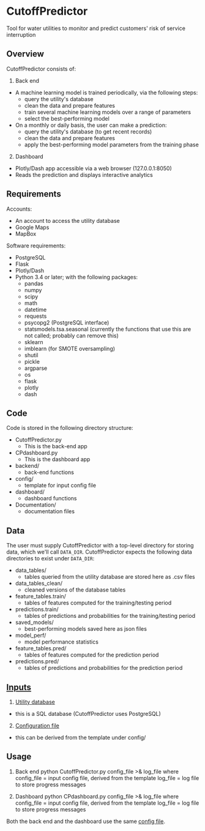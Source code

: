 # CutoffPredictor
Tool for water utilities to monitor and predict customers' risk of service interruption

## Overview

CutoffPredictor consists of:
1. Back end
- A machine learning model is trained periodically, via the following steps:
  - query the utility's database
  - clean the data and prepare features
  - train several machine learning models over a range of parameters
  - select the best-performing model
- On a monthly or daily basis, the user can make a prediction:
  - query the utility's database (to get recent records)
  - clean the data and prepare features
  - apply the best-performing model parameters from the training phase
2. Dashboard
- Plotly/Dash app accessible via a web browser (127.0.0.1:8050)
- Reads the prediction and displays interactive analytics

## Requirements

Accounts:
- An account to access the utility database
- Google Maps
- MapBox

Software requirements:
- PostgreSQL
- Flask
- Plotly/Dash
- Python 3.4 or later; with the following packages:
  - pandas
  - numpy
  - scipy
  - math
  - datetime
  - requests
  - psycopg2 (PostgreSQL interface)
  - statsmodels.tsa.seasonal (currently the functions that use this are not called; probably can remove this)
  - sklearn
  - imblearn (for SMOTE oversampling)
  - shutil
  - pickle
  - argparse
  - os
  - flask
  - plotly
  - dash
 
## Code

Code is stored in the following directory structure:
- CutoffPredictor.py
  - This is the back-end app
- CPdashboard.py
  - This is the dashboard app 
- backend/
  - back-end functions
- config/
  - template for input config file
- dashboard/
  - dashboard functions
- Documentation/
  - documentation files

## Data
The user must supply CutoffPredictor with a top-level directory for storing data, which we'll call `DATA_DIR`.  CutoffPredictor expects the following data directories to exist under `DATA_DIR`:
- data_tables/
  - tables queried from the utility database are stored here as .csv files
- data_tables_clean/
  - cleaned versions of the database tables
- feature_tables.train/
  - tables of features computed for the training/testing period
- predictions.train/
  - tables of predictions and probabilities for the training/testing period
- saved_models/
  - best-performing models saved here as json files
- model_perf/
  - model performance statistics
- feature_tables.pred/
  - tables of features computed for the prediction period
- predictions.pred/
  - tables of predictions and probabilities for the prediction period

## [Inputs](Documentation/inputs.md)

1. [Utility database](Documentation/database_tables.md)
  - this is a SQL database (CutoffPredictor uses PostgreSQL)
2. [Configuration file](Documentation/config.md)
  - this can be derived from the template under config/

## Usage
1. Back end
    python CutoffPredictor.py config_file >& log_file
  where
    config_file = input config file, derived from the template
    log_file = log file to store progress messages

2. Dashboard
    python CPdashboard.py config_file >& log_file
  where
    config_file = input config file, derived from the template
    log_file = log file to store progress messages

Both the back end and the dashboard use the same [config file](Documentation/config.md).
